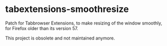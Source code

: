 # tabextensions-smoothresize
Patch for Tabbrowser Extensions, to make resizing of the window smoothly, for Firefox older than its version 57.

This project is obsolete and not maintained anymore.
